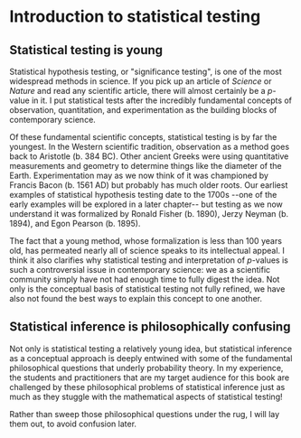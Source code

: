 # Introduction to statistical testing

## Statistical testing is young

Statistical hypothesis testing, or "significance testing", is one of the most widespread methods in science. If you pick up an article of _Science_ or _Nature_ and read any scientific article, there will almost certainly be a $p$-value in it. I put statistical tests after the incredibly fundamental concepts of observation, quantitation, and experimentation as the building blocks of contemporary science.

Of these fundamental scientific concepts, statistical testing is by far the youngest. In the Western scientific tradition, observation as a method goes back to Aristotle (b. 384 BC). Other ancient Greeks were using quantitative measurements and geometry to determine things like the diameter of the Earth. Experimentation may as we now think of it was championed by Francis Bacon (b. 1561 AD) but probably has much older roots. Our earliest examples of statistical hypothesis testing date to the 1700s --one of the early examples will be explored in a later chapter-- but testing as we now understand it was formalized by Ronald Fisher (b. 1890), Jerzy Neyman (b. 1894), and Egon Pearson (b. 1895).

The fact that a young method, whose formalization is less than 100 years old, has permeated nearly all of science speaks to its intellectual appeal. I think it also clarifies why statistical testing and interpretation of $p$-values is such a controversial issue in contemporary science: we as a scientific community simply have not had enough time to fully digest the idea. Not only is the conceptual basis of statistical testing not fully refined, we have also not found the best ways to explain this concept to one another.

## Statistical inference is philosophically confusing

Not only is statistical testing a relatively young idea, but statistical inference as a conceptual approach is deeply entwined with some of the fundamental philosophical questions that underly probability theory. In my experience, the students and practitioners that are my target audience for this book are challenged by these philosophical problems of statistical inference just as much as they stuggle with the mathematical aspects of statistical testing!

Rather than sweep those philosophical questions under the rug, I will lay them out, to avoid confusion later.
